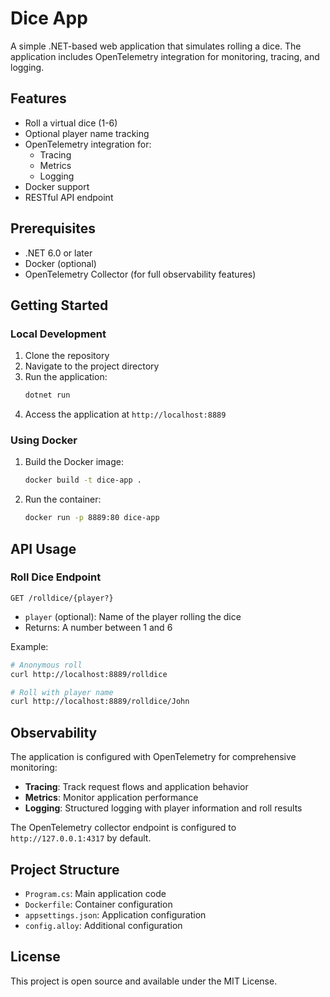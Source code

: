 # Dice App

A simple .NET-based web application that simulates rolling a dice. The application includes OpenTelemetry integration for monitoring, tracing, and logging.

## Features

- Roll a virtual dice (1-6)
- Optional player name tracking
- OpenTelemetry integration for:
  - Tracing
  - Metrics
  - Logging
- Docker support
- RESTful API endpoint

## Prerequisites

- .NET 6.0 or later
- Docker (optional)
- OpenTelemetry Collector (for full observability features)

## Getting Started

### Local Development

1. Clone the repository
2. Navigate to the project directory
3. Run the application:
   ```bash
   dotnet run
   ```
4. Access the application at `http://localhost:8889`

### Using Docker

1. Build the Docker image:
   ```bash
   docker build -t dice-app .
   ```
2. Run the container:
   ```bash
   docker run -p 8889:80 dice-app
   ```

## API Usage

### Roll Dice Endpoint

```
GET /rolldice/{player?}
```

- `player` (optional): Name of the player rolling the dice
- Returns: A number between 1 and 6

Example:
```bash
# Anonymous roll
curl http://localhost:8889/rolldice

# Roll with player name
curl http://localhost:8889/rolldice/John
```

## Observability

The application is configured with OpenTelemetry for comprehensive monitoring:

- **Tracing**: Track request flows and application behavior
- **Metrics**: Monitor application performance
- **Logging**: Structured logging with player information and roll results

The OpenTelemetry collector endpoint is configured to `http://127.0.0.1:4317` by default.

## Project Structure

- `Program.cs`: Main application code
- `Dockerfile`: Container configuration
- `appsettings.json`: Application configuration
- `config.alloy`: Additional configuration

## License

This project is open source and available under the MIT License. 